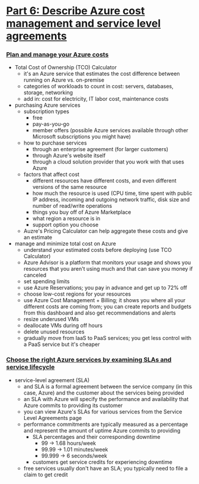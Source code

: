 # [Part 6: Describe Azure cost management and service level agreements](https://docs.microsoft.com/en-us/learn/paths/az-900-describe-azure-cost-management-service-level-agreements/)

### [Plan and manage your Azure costs](https://docs.microsoft.com/en-us/learn/modules/plan-manage-azure-costs/?ns-enrollment-type=LearningPath&ns-enrollment-id=learn.az-900-describe-azure-cost-management-service-level-agreements)
- Total Cost of Ownership (TCO) Calculator
    - it's an Azure service that estimates the cost difference between running on Azure vs. on-premise
    - categories of workloads to count in cost: servers, databases, storage, networking
    - add in: cost for electricity, IT labor cost, maintenance costs
- purchasing Azure services
    - subscription types
        - free
        - pay-as-you-go
        - member offers (possible Azure services available through other Microsoft subscriptions you might have)
    - how to purchase services
        - through an enterprise agreement (for larger customers)
        - through Azure's website itself
        - through a cloud solution provider that you work with that uses Azure
    - factors that affect cost
        - different resources have different costs, and even different versions of the same resource
        - how much the resource is used (CPU time, time spent with public IP address, incoming and outgoing network traffic, disk size and number of read/write operations
        - things you buy off of Azure Marketplace
        - what region a resource is in
        - support option you choose
    - Auzre's Pricing Calculator can help aggregate these costs and give an estimate
- manage and minimize total cost on Azure
    - understand your estimated costs before deploying (use TCO Calculator)
    - Azure Advisor is a platform that monitors your usage and shows you resources that you aren't using much and that can save you money if canceled
    - set spending limits
    - use Azure Reservations; you pay in advance and get up to 72% off
    - choose low-cost regions for your resources
    - use Azure Cost Management + Billing; it shows you where all your different costs are coming from; you can create reports and budgets from this dashboard and also get recommendations and alerts
    - resize underused VMs
    - deallocate VMs during off hours
    - delete unused resources
    - gradually move from IaaS to PaaS services; you get less control with a PaaS service but it's cheaper

### [Choose the right Azure services by examining SLAs and service lifecycle](https://docs.microsoft.com/en-us/learn/modules/choose-azure-services-sla-lifecycle/?ns-enrollment-type=LearningPath&ns-enrollment-id=learn.az-900-describe-azure-cost-management-service-level-agreements)
- service-level agreement (SLA)
    - and SLA is a formal agreement between the service company (in this case, Azure) and the customer about the services being provided
    - an SLA with Azure will specify the performance and availability that Azure commits to providing its customer
    - you can view Azure's SLAs for various services from the Service Level Agreements page
    - performance commitments are typically measured as a percentage and represent the amount of uptime Azure commits to providing
        - SLA percentages and their corresponding downtime
            - 99 -> 1.68 hours/week
            - 99.99 -> 1.01 minutes/week
            - 99.999 -> 6 seconds/week
        - customers get service credits for experiencing downtime
    - free services usually don't have an SLA; you typically need to file a claim to get credit
